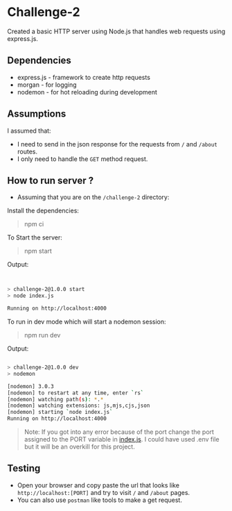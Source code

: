 # Challenge-2

Created a basic HTTP server using Node.js that handles web requests using express.js.

## Dependencies

- express.js - framework to create http requests
- morgan - for logging
- nodemon - for hot reloading during development

## Assumptions

I assumed that:

- I need to send in the json response for the requests from `/` and `/about` routes.
- I only need to handle the `GET` method request.

## How to run server ?

- Assuming that you are on the `/challenge-2` directory:

Install the dependencies:

> npm ci

To Start the server:

> npm start

Output: 
```bash


> challenge-2@1.0.0 start
> node index.js

Running on http://localhost:4000

```
To run in dev mode which will start a nodemon session:

> npm run dev

Output: 

``` bash

> challenge-2@1.0.0 dev
> nodemon

[nodemon] 3.0.3
[nodemon] to restart at any time, enter `rs`
[nodemon] watching path(s): *.*
[nodemon] watching extensions: js,mjs,cjs,json
[nodemon] starting `node index.js`
Running on http://localhost:4000
```

> Note: If you got into any error because of the port change the port assigned to the PORT variable in [index.js](/challenge-2/index.js). I could have used .env file but it will be an overkill for this project.


## Testing 

- Open your browser and copy paste the url that looks like `http://localhost:[PORT]` and try to visit `/` and `/about` pages.
- You can also use `postman` like tools to make a get request.